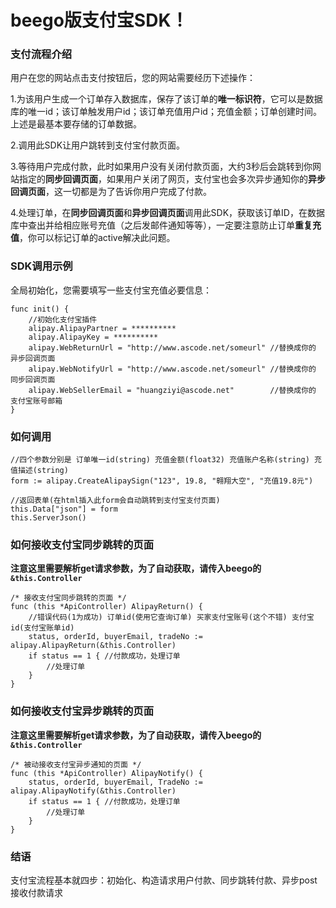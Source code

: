 # beego版支付宝SDK！

### 支付流程介绍

用户在您的网站点击支付按钮后，您的网站需要经历下述操作：

 1.为该用户生成一个订单存入数据库，保存了该订单的**唯一标识符**，它可以是数据库的唯一id；该订单触发用户id；该订单充值用户id；充值金额；订单创建时间。上述是最基本要存储的订单数据。

 2.调用此SDK让用户跳转到支付宝付款页面。

 3.等待用户完成付款，此时如果用户没有关闭付款页面，大约3秒后会跳转到你网站指定的**同步回调页面**，如果用户关闭了网页，支付宝也会多次异步通知你的**异步回调页面**，这一切都是为了告诉你用户完成了付款。

 4.处理订单，在**同步回调页面**和**异步回调页面**调用此SDK，获取该订单ID，在数据库中查出并给相应账号充值（之后发邮件通知等等），一定要注意防止订单**重复充值**，你可以标记订单的active解决此问题。

### SDK调用示例

全局初始化，您需要填写一些支付宝充值必要信息：

	func init() {
		//初始化支付宝插件
		alipay.AlipayPartner = **********
		alipay.AlipayKey = **********
		alipay.WebReturnUrl = "http://www.ascode.net/someurl" //替换成你的 异步回调页面
		alipay.WebNotifyUrl = "http://www.ascode.net/someurl" //替换成你的 同步回调页面
		alipay.WebSellerEmail = "huangziyi@ascode.net"        //替换成你的 支付宝账号邮箱
	}
	
### 如何调用

	//四个参数分别是 订单唯一id(string) 充值金额(float32) 充值账户名称(string) 充值描述(string)
	form := alipay.CreateAlipaySign("123", 19.8, "翱翔大空", "充值19.8元")

	//返回表单(在html插入此form会自动跳转到支付宝支付页面)
	this.Data["json"] = form
	this.ServerJson()
	
### 如何接收支付宝同步跳转的页面
**注意这里需要解析get请求参数，为了自动获取，请传入beego的`&this.Controller`**

	/* 接收支付宝同步跳转的页面 */
	func (this *ApiController) AlipayReturn() {
		//错误代码(1为成功) 订单id(使用它查询订单) 买家支付宝账号(这个不错) 支付宝id(支付宝账单id)
		status, orderId, buyerEmail, tradeNo := alipay.AlipayReturn(&this.Controller)
		if status == 1 { //付款成功，处理订单
			//处理订单
		}
	}
	
### 如何接收支付宝异步跳转的页面
**注意这里需要解析get请求参数，为了自动获取，请传入beego的`&this.Controller`**

	/* 被动接收支付宝异步通知的页面 */
	func (this *ApiController) AlipayNotify() {
		status, orderId, buyerEmail, TradeNo := alipay.AlipayNotify(&this.Controller)
		if status == 1 { //付款成功，处理订单
			//处理订单
		}
	}
	
### 结语

支付宝流程基本就四步：初始化、构造请求用户付款、同步跳转付款、异步post接收付款请求